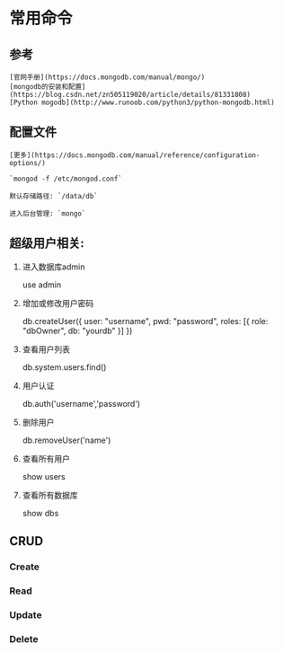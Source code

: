 # 常用命令

## 参考

    [官网手册](https://docs.mongodb.com/manual/mongo/)
    [mongodb的安装和配置](https://blog.csdn.net/zn505119020/article/details/81331808)
    [Python mogodb](http://www.runoob.com/python3/python-mongodb.html)

## 配置文件
 
    [更多](https://docs.mongodb.com/manual/reference/configuration-options/)

    `mongod -f /etc/mongod.conf`

    默认存储路径: `/data/db`

    进入后台管理: `mongo`

## 超级用户相关:

1. 进入数据库admin

    use admin 

2. 增加或修改用户密码

    db.createUser({ user: "username", pwd: "password", roles: [{ role: "dbOwner", db: "yourdb" }] })

3. 查看用户列表

    db.system.users.find()

4. 用户认证

    db.auth('username','password')

5. 删除用户

    db.removeUser('name')

6. 查看所有用户

    show users

7. 查看所有数据库

    show dbs


## CRUD

### Create

### Read

### Update

### Delete
